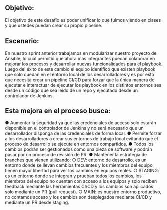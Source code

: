 ## Objetivo:

El objetivo de este desafío es poder unificar lo que fuimos viendo en clases y que ustedes
puedan crear su propio pipeline.

## Escenario:

En nuestro sprint anterior trabajamos en modularizar nuestro proyecto de Ansible, lo cual
permitió que ahora más integrantes puedan colaborar en mejorar los procesos y desarrollar
nuevas funcionalidades para el playbook.
Luego del éxito de este cambio el equipo identificó que existen playbook que solo quedan en el
entorno local de los desarrolladores y es por esto que necesita crear un pipeline CI/CD para
forzar que la única manera de ejecutar e interactuar de ejecutar los playbook en los distintos
entornos sea desde un código que sea leído de un repo y ejecutado desde un controlador de
Jenkins.

## Esta mejora en el proceso busca:

● Aumentar la seguridad ya que las credenciales de acceso solo estarán disponible en el
controlador de Jenkins y no será necesario que un desarrollador disponga de las
credenciales de forma local.
● Permite forzar a los desarrolladores a crear sus entornos de trabajo local evitando que
el proceso de desarrollo se ejecute en entornos compartidos.
● Todos los cambios podrán ser gestionados como una pieza de software y podrán pasar
por un proceso de revisión de PR.
● Mantener la estrategia de branches que vienen utilizando:
○ DEV: entorno de desarrollo, es un entorno donde se llevan cambios frecuentes y
los miembros del equipo tienen mayor libertad para ver los cambios en equipos
reales.
○ STAGING: es un entorno donde se integran y prueban todos los cambios, los
miembros del equipo no cuentan con acceso a los equipos y solo reciben
feedback mediante las herramientas CI/CD y los cambios son aplicados solo
mediante un PR (pull request).
○ MAIN: es nuestro entorno productivo, no contamos acceso y los cambios son
desplegados mediante CI/CD y mediante un PR desde staging.
